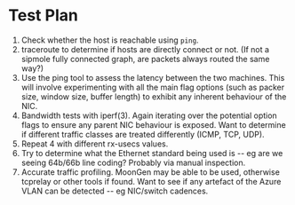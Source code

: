 # Test Plan

1. Check whether the host is reachable using `ping`.
2. traceroute to determine if hosts are directly connect or not. (If not a sipmole fully connected graph, are packets always routed the same way?)
3. Use the ping tool to assess the latency between the two machines. This will involve experimenting with all the main flag options (such as packer size, window size, buffer length) to exhibit any inherent behaviour of the NIC.
4. Bandwidth tests with iperf(3). Again iterating over the potential option flags to ensure any parent NIC behaviour is exposed. Want to determine if different traffic classes are treated differently (ICMP, TCP, UDP).
5. Repeat 4 with different rx-usecs values.
6. Try to determine what the Ethernet standard being used is -- eg are we seeing 64b/66b line coding? Probably via manual inspection.
7. Accurate traffic profiling. MoonGen may be able to be used, otherwise tcprelay or other tools if found. Want to see if any artefact of the Azure VLAN can be detected -- eg NIC/switch cadences.
